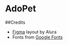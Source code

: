 # AdoPet

##Credits

- [Figma](https://www.figma.com/file/TlfkDoIu8uyjZNla1T8TpH/Challenge---Adopet?node-id=518%3A11) layout by Alura
- Fonts from [Google Fonts](https://fonts.google.com/)
